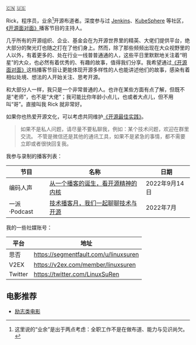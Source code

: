 [:cn:](about-me.md) [:us:](README.md)

Rick，程序员，业余[^1]开源布道者。深度参与过 [Jenkins](https://github.com/jenkinsci/jenkins)、[KubeSphere](https://github.com/kubesphere) 等社区，[《开源面对面》](https://github.com/opensource-f2f/episode)播客节目的主持人。

几乎所有的开源组织、企业、基金会在为开源世界里的精英、大佬们提供平台，绝大部分的聚光灯也随之打在了他们身上。然而，除了那些频频出现在大众视野里的人以外，有着更多的、处在行业一线普普通通的人，这些平日里默默地关注着“明星”的大众，也必然有着优秀的、有趣的故事，值得我们分享。我希望通过[《开源面对面》](https://github.com/opensource-f2f/episode)这档播客节目让更能体现开源多样性的人也能讲述他们的故事，感染有着相似处境、想法的人开始关注、思考开源。

和大部分人一样，我只是一个非常普通的人。也许在某些方面有点了解，但既不是“老师”，也不是“大佬”；我可能比你年龄小点儿，也或者大点儿，但不用叫“哥”。直接叫我 Rick 就非常好。

如果你也热爱开源文化，可以考虑共同维护[《开源最佳实践》](https://github.com/LinuxSuRen/open-source-best-practice)。

> 如果不是私人问题，请尽量不要私聊我，例如：某个技术问题，欢迎在群里交流。
> 不管是微信还是其他的通讯工具，如果不是紧急的事情，都不需要立即或者很快回复我。

我参与录制的播客列表：

| 节目 | 名称 | 日期 |
|---|---|---|
| 编码人声 | [从一个播客的诞生，看开源精神的内核](https://www.xiaoyuzhoufm.com/episode/6321f13059e6eb5d21cdb1dd) | 2022年9月14日 |
| 一派·Podcast | [技术播客月，我们一起聊聊技术与开源 ](https://www.xiaoyuzhoufm.com/episode/62bbb8015302a45f2498a057) | 2022年7月 |

我的一些社媒账号：

| 平台 | 地址 |
|---|---|
| 思否 | https://segmentfault.com/u/linuxsuren |
| V2EX | https://v2ex.com/member/linuxsuren |
| Twitter | https://twitter.com/LinuxSuRen |

## 电影推荐
* [励志类电影](https://github.com/LinuxSuRen/inspirational-movie/)

[^1]: 这里说的“业余”是出于两点考虑：全职工作不是在做布道、能力与见识尚欠。
